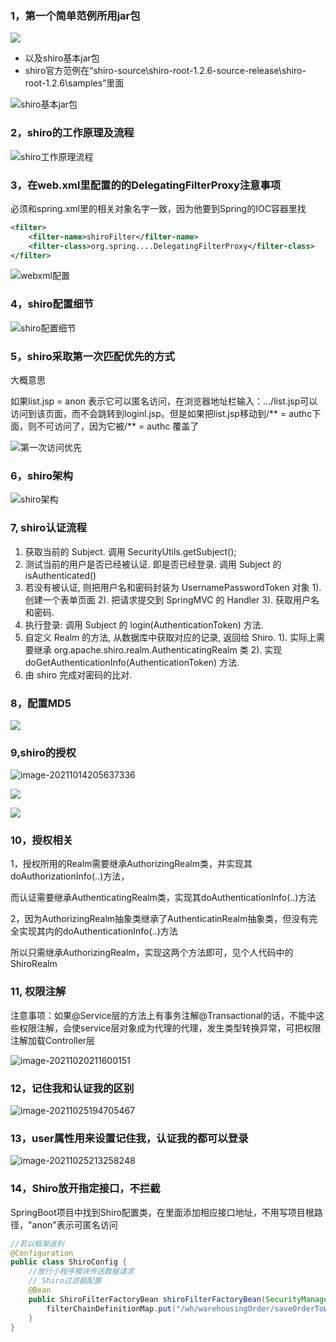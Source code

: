 ### 1，第一个简单范例所用jar包

![](F:\Learning\Computer\Shiro\Shiro笔记附图\shiro所用基本jar包.png)

+ 以及shiro基本jar包
+ shiro官方范例在“shiro-source\shiro-root-1.2.6-source-release\shiro-root-1.2.6\samples”里面

![shiro基本jar包](Shiro笔记附图\shiro基本jar包.png)

### 2，shiro的工作原理及流程

![shiro工作原理流程](F:\Learning\Computer\Shiro\Shiro笔记附图\shiro工作原理流程.png)

### 3，在web.xml里配置的的DelegatingFilterProxy注意事项

<filter-name>必须和spring.xml里的相关<bean>对象名字一致，因为他要到Spring的IOC容器里找

```xml
<filter>
    <filter-name>shiroFilter</filter-name>
    <filter-class>org.spring....DelegatingFilterProxy</filter-class>
</filter>
```

![webxml配置](F:\Learning\Computer\Shiro\Shiro笔记附图\webxml配置.png)

### 4，shiro配置细节

![shiro配置细节](F:\Learning\Computer\Shiro\Shiro笔记附图\shiro配置细节.png)

### 5，shiro采取第一次匹配优先的方式

大概意思

如果list.jsp = anon 表示它可以匿名访问，在浏览器地址栏输入：.../list.jsp可以访问到该页面，而不会跳转到loginl.jsp。但是如果把list.jsp移动到/** = authc下面，则不可访问了，因为它被/** = authc 覆盖了

![第一次访问优先](F:\Learning\Computer\Shiro\Shiro笔记附图\第一次访问优先.png)

### 6，shiro架构

![shiro架构](F:\Learning\Computer\Shiro\Shiro笔记附图\shiro架构.png)

### 7,  shiro认证流程

1. 获取当前的 Subject. 调用 SecurityUtils.getSubject();
2. 测试当前的用户是否已经被认证. 即是否已经登录. 调用 Subject 的 isAuthenticated() 
3. 若没有被认证, 则把用户名和密码封装为 UsernamePasswordToken 对象
    1). 创建一个表单页面
    2). 把请求提交到 SpringMVC 的 Handler
    3). 获取用户名和密码. 
4. 执行登录: 调用 Subject 的 login(AuthenticationToken) 方法. 
5. 自定义 Realm 的方法, 从数据库中获取对应的记录, 返回给 Shiro.
    1). 实际上需要继承 org.apache.shiro.realm.AuthenticatingRealm 类
    2). 实现 doGetAuthenticationInfo(AuthenticationToken) 方法. 
6. 由 shiro 完成对密码的比对.

### 8，配置MD5

![](F:\Learning\Computer\Shiro\Shiro笔记附图\spring的文件配置md5.png)





### 9,shiro的授权

![image-20211014205637336](note_images/image-20211014205637336.png)

![](note_images/image-20211014205711596.png)

![](note_images/image-20211014210128989.png)

### 10，授权相关

1，授权所用的Realm需要继承AuthorizingRealm类，并实现其doAuthorizationInfo(..)方法，

​      而认证需要继承AuthenticatingRealm类，实现其doAuthenticationInfo(..)方法

2，因为AuthorizingRealm抽象类继承了AuthenticatinRealm抽象类，但没有完全实现其内的doAuthenticationInfo(..)方法

​     所以只需继承AuthorizingRealm，实现这两个方法即可，见个人代码中的ShiroRealm

### 11,  权限注解

注意事项：如果@Service层的方法上有事务注解@Transactional的话，不能中这些权限注解，会使service层对象成为代理的代理，发生类型转换异常，可把权限注解加载Controller层

![image-20211020211600151](note_images/image-20211020211600151.png)

### 12，记住我和认证我的区别

![image-20211025194705467](note_images/image-20211025194705467.png)

### 13，user属性用来设置记住我，认证我的都可以登录

![image-20211025213258248](note_images/image-20211025213258248.png)

### 14，Shiro放开指定接口，不拦截

SpringBoot项目中找到Shiro配置类，在里面添加相应接口地址，不用写项目根路径，"anon"表示可匿名访问

```java
//若以框架返利
@Configuration
public class ShiroConfig {
	//放行小程序模块传送数据请求
    // Shiro过滤器配置
    @Bean
    public ShiroFilterFactoryBean shiroFilterFactoryBean(SecurityManager securityManager)  	   {
        filterChainDefinitionMap.put("/wh/warehousingOrder/saveOrderToWms", "anon");
    }
}
```

